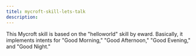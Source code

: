 ```yaml
---
titel: mycroft-skill-lets-talk
description: 
---
```

This Mycroft skill is based on the "helloworld" skill
by eward.  Basically, it implements intents for "Good
Morning," "Good Afternoon," "Good Evening," and "Good Night."
